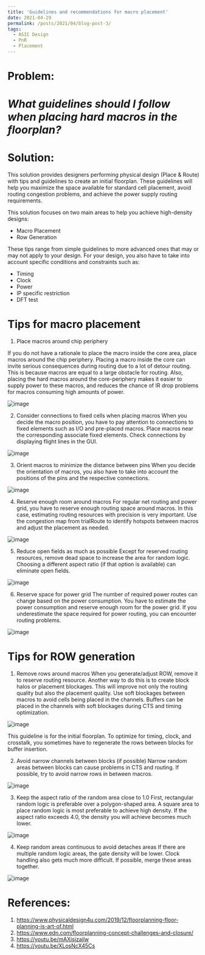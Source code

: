 ```yaml
---
title: 'Guidelines and recommendations for macro placement'
date: 2021-04-29
permalink: /posts/2021/04/blog-post-3/
tags:
  - ASIC Design
  - PnR
  - Placement
---
```


Problem:
========
# *What guidelines should I follow when placing hard macros in the floorplan?*

Solution:
=========

This solution provides designers performing physical design (Place & Route) with tips and guidelines to create an initial floorplan. These guidelines will help you maximize the space available for standard cell placement, avoid routing congestion problems, and achieve the power supply routing requirements.

This solution focuses on two main areas to help you achieve high-density designs:
* Macro Placement
* Row Generation

These tips range from simple guidelines to more advanced ones that may or may not apply to your design. For your design, you also have to take into account specific conditions and constraints such as:
* Timing
* Clock
* Power
* IP specific restriction
* DFT test

Tips for macro placement
========================

1. Place macros around chip periphery

If you do not have a rationale to place the macro inside the core area, place macros around the chip periphery. Placing a macro inside the core can invite serious consequences during routing due to a lot of detour routing. This is because macros are equal to a large obstacle for routing. Also, placing the hard macros around the core-periphery makes it easier to supply power to these macros, and reduces the chance of IR drop problems for macros consuming high amounts of power.

![image](https://user-images.githubusercontent.com/58098260/164183682-ebb7c435-e229-4d89-88f8-c1d04557f55a.png)

2. Consider connections to fixed cells when placing macros
When you decide the macro position, you have to pay attention to connections to fixed elements such as I/O and pre-placed macros. Place macros near the corresponding associate fixed elements. Check connections by displaying flight lines in the GUI.

![image](https://user-images.githubusercontent.com/58098260/164184451-7fc6a3d0-9673-4f47-8d2c-7aebeec6e4e5.png)

3. Orient macros to minimize the distance between pins
When you decide the orientation of macros, you also have to take into account the positions of the pins and the respective connections.

![image](https://user-images.githubusercontent.com/58098260/164184497-f44dd828-9300-4f64-8bd6-44c3281e4e83.png)

4. Reserve enough room around macros
For regular net routing and power grid, you have to reserve enough routing space around macros. In this case, estimating routing resources with precision is very important. Use the congestion map from trialRoute to identify hotspots between macros and adjust the placement as needed.

![image](https://user-images.githubusercontent.com/58098260/164184561-39fd7ad0-207a-47d6-a92f-955dc5a1843e.png)

5. Reduce open fields as much as possible
Except for reserved routing resources, remove dead space to increase the area for random logic. Choosing a different aspect ratio (if that option is available) can eliminate open fields.

![image](https://user-images.githubusercontent.com/58098260/164184617-3f4ad0ed-7331-4cee-8849-4e310d26aded.png)
 
6. Reserve space for power grid
The number of required power routes can change based on the power consumption. You have to estimate the power consumption and reserve enough room for the power grid. If you underestimate the space required for power routing, you can encounter routing problems.

![image](https://user-images.githubusercontent.com/58098260/164184670-f512d093-e25e-42ef-8a0d-55a6ef9a57a8.png)

Tips for ROW generation
==========================
 1. Remove rows around macros
 When you generate/adjust ROW, remove it to reserve routing resource. Another way to do this is to create block halos or placement blockages. This will improve not only the routing quality but also the placement quality. Use soft blockages between macros to avoid cells being placed in the channels. Buffers can be placed in the channels with soft blockages during CTS and timing optimization.
 
 ![image](https://user-images.githubusercontent.com/58098260/164184971-ec735e67-6998-4417-b86f-974ae02a417a.png)
 
 This guideline is for the initial floorplan. To optimize for timing, clock, and crosstalk, you sometimes have to regenerate the rows between blocks for buffer insertion.

 2. Avoid narrow channels between blocks (if possible)
Narrow random areas between blocks can cause problems in CTS and routing. If possible, try to avoid narrow rows in between macros.

![image](https://user-images.githubusercontent.com/58098260/164185074-eb99d6e1-40c1-4f94-9444-04c93ba7a862.png)

 3. Keep the aspect ratio of the random area close to 1.0
 First, rectangular random logic is preferable over a polygon-shaped area. A square area to place random logic is most preferable to achieve high density. If the aspect ratio exceeds 4.0, the density you will achieve becomes much lower.

![image](https://user-images.githubusercontent.com/58098260/164185267-c9a752fe-061e-4263-9361-812459197227.png)

 4. Keep random areas continuous to avoid detaches areas
If there are multiple random logic areas, the gate density will be lower. Clock handling also gets much more difficult. If possible, merge these areas together.

![image](https://user-images.githubusercontent.com/58098260/164185328-3d49370f-93f1-4819-b24c-d2f52bcc49b1.png)

References:
===========
1. https://www.physicaldesign4u.com/2019/12/floorplanning-floor-planning-is-art-of.html
2. https://www.edn.com/floorplanning-concept-challenges-and-closure/
3. https://youtu.be/mAXisjzajlw
4. https://youtu.be/XLosNcX45Cs
